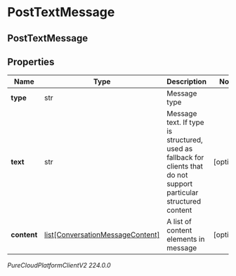 # PostTextMessage

## PostTextMessage

## Properties

|Name | Type | Description | Notes|
|------------ | ------------- | ------------- | -------------|
| **type** | str | Message type | |
| **text** | str | Message text. If type is structured, used as fallback for clients that do not support particular structured content | [optional] |
| **content** | [list[ConversationMessageContent]](ConversationMessageContent) | A list of content elements in message | [optional] |



_PureCloudPlatformClientV2 224.0.0_
